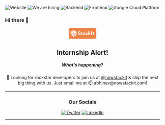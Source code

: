 ![Website](https://img.shields.io/website?up_color=green&up_message=up%20%26%20running&url=https%3A%2F%2Fwww.nowstackit.com%2F)
![We are hiring](https://img.shields.io/badge/hiring-yes-important)
![Backend](https://img.shields.io/badge/backend-nodejs-blue)
![Frontend](https://img.shields.io/badge/frontend-reactjs-blue)
![Google Cloud Platform](https://img.shields.io/badge/Platform-Google%20Cloud-blue)


### Hi there 👋

<p align=center>
  <img src="https://raw.githubusercontent.com/abhinav-adtechs/abhinav-adtechs/main/stackit-icon-long.png" width="90">
</p>

<h2 align=center> Internship Alert! </h2> 


<h5 align=center> What's happening? </h5>
<p align=center>
🔭 Looking for rockstar developers to join us at <a href="https://github.com/nowstackit" target="_blank"> @nowstackit</a> & ship the next big thing with us. Just email me at 📫 abhinav@nowstackit.com! 

----

<div align="center">
<h3>Our Socials</h3>
<a href="https://twitter.com/nowstackit" target="_blank"><img alt="Twitter" src="https://img.shields.io/badge/twitter-%231DA1F2.svg?&style=for-the-badge&logo=twitter&logoColor=white" /></a> 
<a href="https://www.linkedin.com/company/nowstackit/" target="_blank"><img alt="LinkedIn" src="https://img.shields.io/badge/linkedin-%230077B5.svg?&style=for-the-badge&logo=linkedin&logoColor=white" /></a>
</div>

----
  
  
<!--
**abhinav-adtechs/abhinav-adtechs** is a ✨ _special_ ✨ repository because its `README.md` (this file) appears on your GitHub profile.

Here are some ideas to get you started:

- 🔭 I’m currently working on ...
- 🌱 I’m currently learning ...
- 👯 I’m looking to collaborate on ...
- 🤔 I’m looking for help with ...
- 💬 Ask me about ...
- 📫 How to reach me: ...
- 😄 Pronouns: ...
- ⚡ Fun fact: ...
-->
